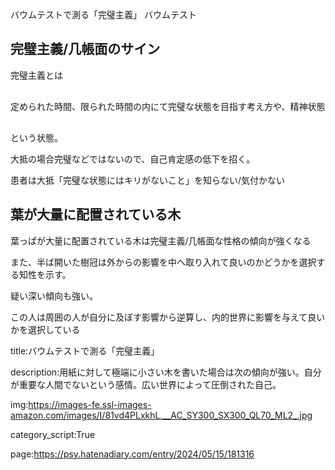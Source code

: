 バウムテストで測る「完璧主義」
バウムテスト





## 完璧主義/几帳面のサイン



完璧主義とは



<pre>

定められた時間、限られた時間の内にて完璧な状態を目指す考え方や、精神状態のことである。

</pre>



という状態。



大抵の場合完璧などではないので、自己肯定感の低下を招く。



患者は大抵「完璧な状態にはキリがないこと」を知らない/気付かない







## 葉が大量に配置されている木



葉っぱが大量に配置されている木は完璧主義/几帳面な性格の傾向が強くなる



また、半ば開いた樹冠は外からの影響を中へ取り入れて良いのかどうかを選択する知性を示す。



疑い深い傾向も強い。



この人は周囲の人が自分に及ぼす影響から逆算し、内的世界に影響を与えて良いかを選択している











































title:バウムテストで測る「完璧主義」



description:用紙に対して極端に小さい木を書いた場合は次の傾向が強い。自分が重要な人間でないという感情。広い世界によって圧倒された自己。



img:https://images-fe.ssl-images-amazon.com/images/I/81vd4PLxkhL.__AC_SY300_SX300_QL70_ML2_.jpg



category_script:True









page:https://psy.hatenadiary.com/entry/2024/05/15/181316
